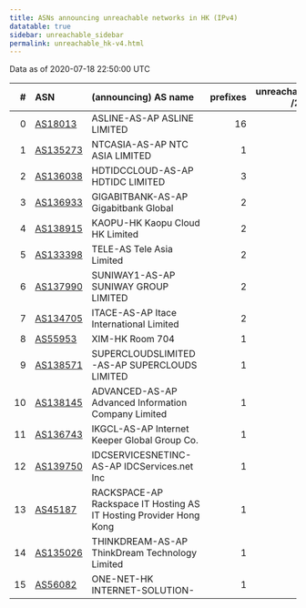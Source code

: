 ```yaml
---
title: ASNs announcing unreachable networks in HK (IPv4)
datatable: true
sidebar: unreachable_sidebar
permalink: unreachable_hk-v4.html
---
```


Data as of 2020-07-18 22:50:00 UTC


<div class="datatable-begin"></div>

|   # | ASN                                      | (announcing) AS name                                               |   prefixes |   unreachable /24s |
|----:|:-----------------------------------------|:-------------------------------------------------------------------|-----------:|-------------------:|
|   0 | [AS18013](unreachable_AS18013-v4.html)   | ASLINE-AS-AP ASLINE LIMITED                                        |         16 |                 28 |
|   1 | [AS135273](unreachable_AS135273-v4.html) | NTCASIA-AS-AP NTC ASIA LIMITED                                     |          1 |                 16 |
|   2 | [AS136038](unreachable_AS136038-v4.html) | HDTIDCCLOUD-AS-AP HDTIDC LIMITED                                   |          3 |                  3 |
|   3 | [AS136933](unreachable_AS136933-v4.html) | GIGABITBANK-AS-AP Gigabitbank Global                               |          2 |                  2 |
|   4 | [AS138915](unreachable_AS138915-v4.html) | KAOPU-HK Kaopu Cloud HK Limited                                    |          2 |                  2 |
|   5 | [AS133398](unreachable_AS133398-v4.html) | TELE-AS Tele Asia Limited                                          |          2 |                  2 |
|   6 | [AS137990](unreachable_AS137990-v4.html) | SUNIWAY1-AS-AP SUNIWAY GROUP LIMITED                               |          2 |                  2 |
|   7 | [AS134705](unreachable_AS134705-v4.html) | ITACE-AS-AP Itace International Limited                            |          2 |                  2 |
|   8 | [AS55953](unreachable_AS55953-v4.html)   | XIM-HK Room 704                                                    |          1 |                  1 |
|   9 | [AS138571](unreachable_AS138571-v4.html) | SUPERCLOUDSLIMITED-AS-AP SUPERCLOUDS LIMITED                       |          1 |                  1 |
|  10 | [AS138145](unreachable_AS138145-v4.html) | ADVANCED-AS-AP Advanced Information Company Limited                |          1 |                  1 |
|  11 | [AS136743](unreachable_AS136743-v4.html) | IKGCL-AS-AP Internet Keeper Global Group Co.                       |          1 |                  1 |
|  12 | [AS139750](unreachable_AS139750-v4.html) | IDCSERVICESNETINC-AS-AP IDCServices.net Inc                        |          1 |                  1 |
|  13 | [AS45187](unreachable_AS45187-v4.html)   | RACKSPACE-AP Rackspace IT Hosting AS IT Hosting Provider Hong Kong |          1 |                  1 |
|  14 | [AS135026](unreachable_AS135026-v4.html) | THINKDREAM-AS-AP ThinkDream Technology Limited                     |          1 |                  1 |
|  15 | [AS56082](unreachable_AS56082-v4.html)   | ONE-NET-HK INTERNET-SOLUTION-                                      |          1 |                  1 |

<div class="datatable-end"></div>